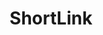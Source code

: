 ---
title: ShortLink
presentation : ShortLink est une application qui permet de reduire les URLs
goals : Créer une application qui permet de réduire les URLs.
go : https://shortlink.dlsn.fr
image_home : /assets/images/Screenshot-Shortlink.png
image : https://shortlink.dlsn.fr/shortlink-logo.png
technologies : 
    - vuejs
    - nodejs
    - reCaptcha
    - bootstrap
    - mysql
badges :
    - Terminé | red
    - Creation | brown
    - App web | purple
---